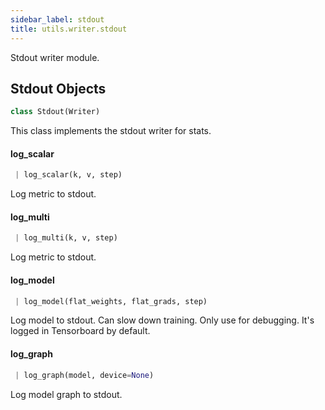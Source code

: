 ```yaml
---
sidebar_label: stdout
title: utils.writer.stdout
---
```


Stdout writer module.

## Stdout Objects

```python
class Stdout(Writer)
```

This class implements the stdout writer for stats.

#### log\_scalar

```python
 | log_scalar(k, v, step)
```

Log metric to stdout.

#### log\_multi

```python
 | log_multi(k, v, step)
```

Log metric to stdout.

#### log\_model

```python
 | log_model(flat_weights, flat_grads, step)
```

Log model to stdout.
Can slow down training. Only use for debugging.
It&#x27;s logged in Tensorboard by default.

#### log\_graph

```python
 | log_graph(model, device=None)
```

Log model graph to stdout.

